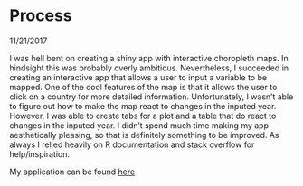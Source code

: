 Process
================
11/21/2017

I was hell bent on creating a shiny app with interactive choropleth maps. In hindsight this was probably overly ambitious. Nevertheless, I succeeded  in creating an interactive app that allows a user to input a variable to be mapped. One of the cool features of the map is that it allows the user to click on a country for more detailed information. Unfortunately, I wasn’t able to figure out how to make the map react to changes in the inputed year. However, I was able to create tabs for a plot and a table that do react to changes in the inputed year. I didn’t spend much time making my app aesthetically pleasing, so that is definitely something to be improved. As always I relied heavily on R documentation and stack overflow for help/inspiration. 

My application can be found [here](https://api.shinyapps.io/v1)
